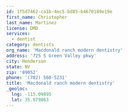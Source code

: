 ```yaml
---
id: 1f5d7462-ca1b-4ec5-bd85-b4670189e19e
first_name: Christopher
last_name: Martinez
license: DMD
services:
  - dentist
category: dentists
org_name: 'Macdonald ranch modern dentistry'
address: '725 S Green Valley pkwy'
city: Henderson
state: NV
zip: '89052'
phone: '(702) 560-5231'
title: 'Macdonald ranch modern dentistry'
_geoloc:
  lng: -115.09895
  lat: 35.979863
---
```

